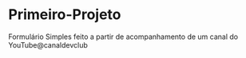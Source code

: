 # Primeiro-Projeto
Formulário Simples feito a partir de acompanhamento de um canal do YouTube@canaldevclub
